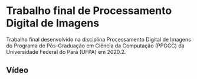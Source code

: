 # Trabalho final de Processamento Digital de Imagens

Trabalho final desenvolvido na disciplina Processamento Digital de Imagens do Programa de Pós-Graduação em Ciência da Computação (PPGCC) da Universidade Federal do Pará (UFPA) em 2020.2.

## Vídeo

